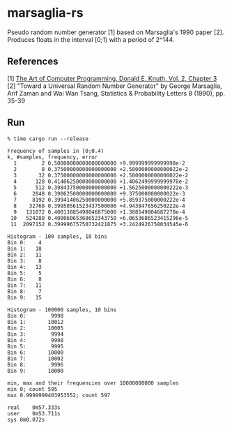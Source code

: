 marsaglia-rs
==============

Pseudo random number generator [1] based on Marsaglia's 1990 paper [2].
Produces floats in the interval [0;1) with a period of 2^144.

References
----------
[1] [The Art of Computer Programming, Donald E. Knuth, Vol. 2, Chapter 3](https://en.wikipedia.org/wiki/The_Art_of_Computer_Programming) <br/>
[2] "Toward a Universal Random Number Generator" by George Marsaglia, Arif Zaman and Wai Wan Tsang, Statistics & Probability Letters 8 (1990), pp. 35-39


Run
-----

```
% time cargo run --release

Frequency of samples in [0;0.4)
k, #samples, frequency, error
  1        2 0.50000000000000000000 +9.999999999999998e-2
  2        8 0.37500000000000000000 +2.5000000000000022e-2
  3       32 0.37500000000000000000 +2.5000000000000022e-2
  4      128 0.41406250000000000000 +1.4062499999999978e-2
  5      512 0.39843750000000000000 +1.5625000000000222e-3
  6     2048 0.39062500000000000000 +9.375000000000022e-3
  7     8192 0.39941406250000000000 +5.859375000000222e-4
  8    32768 0.39950561523437500000 +4.943847656250222e-4
  9   131072 0.40013885498046875000 +1.388549804687278e-4
 10   524288 0.40006065368652343750 +6.0653686523415296e-5
 11  2097152 0.39999675750732421875 +3.2424926758034545e-6

Histogram - 100 samples, 10 bins
Bin 0:    4
Bin 1:   18
Bin 2:   11
Bin 3:    8
Bin 4:   13
Bin 5:    5
Bin 6:    8
Bin 7:   11
Bin 8:    7
Bin 9:   15

Histogram - 100000 samples, 10 bins
Bin 0:        9998
Bin 1:       10012
Bin 2:       10005
Bin 3:        9994
Bin 4:        9998
Bin 5:        9995
Bin 6:       10000
Bin 7:       10002
Bin 8:        9996
Bin 9:       10000

min, max and their frequencies over 10000000000 samples
min 0; count 595
max 0.9999999403953552; count 597

real	0m57.333s
user	0m53.711s
sys	0m0.072s
```
